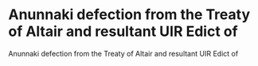 # Anunnaki defection from the Treaty of Altair and resultant UIR Edict of

Anunnaki defection from the Treaty of Altair and resultant UIR Edict of
